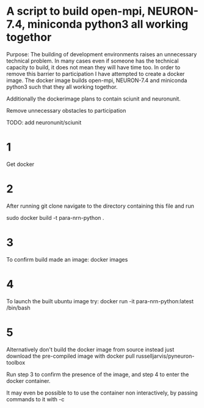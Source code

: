 

# A script to build open-mpi, NEURON-7.4, miniconda python3 all working togethor

Purpose: The building of development environments raises an unnecessary technical problem. In many cases even if someone has the technical capacity to build, it does not mean they will have time too. In order to remove this barrier to participation I have attempted to create a docker image. The docker image builds open-mpi, NEURON-7.4 and miniconda python3 such that they all working togethor.

Additionally the dockerimage plans to contain sciunit and neuronunit.



Remove unnecessary obstacles to participation


TODO: add neuronunit/sciunit

# 1
Get docker 

# 2
After running git clone navigate to the directory containing this file and run

sudo docker build -t para-nrn-python .

# 3
To confirm build made an image:
docker images

# 4
To launch the built ubuntu image try:
docker run -it para-nrn-python:latest /bin/bash

# 5
Alternatively don't build the docker image from source instead just download the pre-compiled image with
docker pull russelljarvis/pyneuron-toolbox 

Run step 3 to confirm the presence of the image, and step 4 to enter the docker container.

It may even be possible to to use the container non interactively, by passing commands to it with -c

